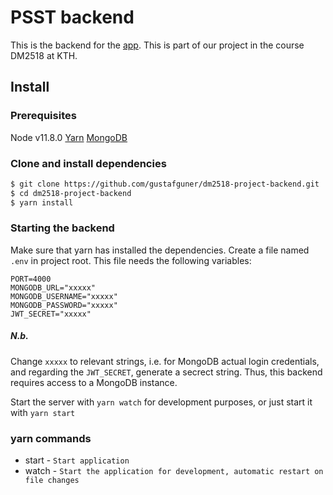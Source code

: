 # PSST backend

This is the backend for the [app](https://github.com/gustafguner/dm2518-project-app.git). This is part of our project in the course DM2518 at KTH.

## Install

### Prerequisites

Node v11.8.0
[Yarn](https://yarnpkg.com/lang/en/)
[MongoDB](https://www.mongodb.com/download-center)

### Clone and install dependencies

```bash
$ git clone https://github.com/gustafguner/dm2518-project-backend.git
$ cd dm2518-project-backend
$ yarn install
```

### Starting the backend

Make sure that yarn has installed the dependencies.
Create a file named `.env` in project root. This file needs the following variables:

```
PORT=4000
MONGODB_URL="xxxxx"
MONGODB_USERNAME="xxxxx"
MONGODB_PASSWORD="xxxxx"
JWT_SECRET="xxxxx"
```

##### N.b.

Change `xxxxx` to relevant strings, i.e. for MongoDB actual login credentials, and regarding the `JWT_SECRET`, generate a secrect string. Thus, this backend requires access to a MongoDB instance.

Start the server with `yarn watch` for development purposes, or just start it with `yarn start`

### yarn commands

- start - `Start application`
- watch - `Start the application for development, automatic restart on file changes`
